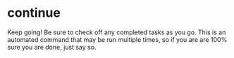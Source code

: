 # continue

Keep going! Be sure to check off any completed tasks as you go. This is an automated command that may be run multiple times, so if you are are 100% sure you are done, just say so.
